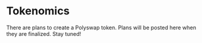 # Tokenomics

There are plans to create a Polyswap token. Plans will be posted here when they are finalized. Stay tuned!

